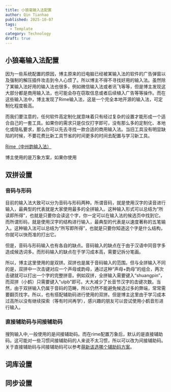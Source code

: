 ```yaml
---
title: 小狼毫输入法配置
author: Qin Tianhao
published: 2025-10-07
tags:
  - Template
category: Technology
draft: true
---
```

## 小狼毫输入法配置

因为一些系统配置的原因，博主原来的旧电脑已经被某输入法的软件的广告弹窗以及强制的解压插件攻击到令人心烦了。所以博主不得不寻找好用的输入法。虽然除了某输入法好用的输入法也很多，例如微信输入法或者讯飞等等，但是博主发现这大部分都是商用输入法，也可能会存在窃取信息或者后续植入广告等等操作。而在这些输入法中，博主发现了Rime输入法，这是一个完全本地开源的输入法，可定制化程度极高。

而我们要注意的，任何软件高定制化就意味着只有经过复杂的设置才能形成一个适合自己的一套工具。如果你的需求只是仅仅打字即可，没有那么多的定制化、本地化或隐私要求，那么你可以先去寻找一款合适的商用输入法。当旧工具没有明显缺陷的时候，不要花费比新工具节省的时间更多的时间去配置与学习新工具。

[Rime（中州韵输入法）](https://rime.im/)

博主使用的是万象方案，如果你使用
## 双拼设置
### 音码与形码
目前的输入法大致可以分为音码与形码两种。所谓音码，就是使用汉字的读音进行输入，最典型的代表就是大家使用最多的全拼输入。这种输入形式可以总结为“所读即所得”，也就是只要你会读这个字，你一定可以在输入法的候选页中找到它。而所谓形码，就是使用汉字的结构进行输入，最典型的代表是以速度著称的五笔输入。这种输入法可以总结为“所写即所得”，也就是只要你知道这个字是什么结构，你就可以快而准的打出它。

但是，音码与形码输入也有各自的缺点。音码输入的缺点在于由于汉语中同音字多造成候选词多。而形码输入的缺点在于学习成本高，需要记拆分笔画。

所以，博主这里使用的是双拼。双拼也是属于音码输入的范围。但与全拼输入不同的是，双拼中一次击键对应一个声母或韵母，通过这种“声母+韵母”的组合，两次击键就可以打出一个字的完整拼音。例如双拼，全拼输入需要键入“shuangpin”，而双拼（小鹤）只需要键入“ulpb”即可。大大减少了长音节汉字的击键次数。当然，由于双拼输入仍属于音码的范畴，所以仍然不能避免候选过多的弊端，常常需要翻页找字。所以，也有搭配辅助码进行使用的双拼。但是博主这里由于学习成本过高所以没有继续探索（等有时间再学），感兴趣的朋友可以尝试使用小鹤音形进行输入。

### 直接辅助码与间接辅助码
搜狗输入中,一般使用的是间接辅助码。而在rime配置万象后，默认的是直接辅助码。这可能对一些习惯间接辅助码的人来说不太习惯，所以可以改为间接辅助码。关于直接辅助码与间接辅助码可以参考[萌新该选哪个辅助码方案](https://docs.qq.com/doc/DQ3dYQ2VXeXZtamhB)。
## 词库设置


## 同步设置